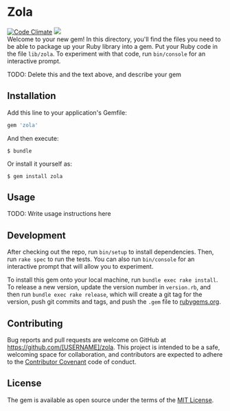 # Zola
[![Code Climate](https://codeclimate.com/github/andela-aoduola/zola/badges/gpa.svg)](https://codeclimate.com/github/andela-aoduola/zola)
<a href="https://codeclimate.com/github/andela-aoduola/zola/coverage"><img src="https://codeclimate.com/github/andela-aoduola/zola/badges/coverage.svg" /></a><br />
Welcome to your new gem! In this directory, you'll find the files you need to be able to package up your Ruby library into a gem. Put your Ruby code in the file `lib/zola`. To experiment with that code, run `bin/console` for an interactive prompt.

TODO: Delete this and the text above, and describe your gem

## Installation

Add this line to your application's Gemfile:

```ruby
gem 'zola'
```

And then execute:

    $ bundle

Or install it yourself as:

    $ gem install zola

## Usage

TODO: Write usage instructions here

## Development

After checking out the repo, run `bin/setup` to install dependencies. Then, run `rake spec` to run the tests. You can also run `bin/console` for an interactive prompt that will allow you to experiment.

To install this gem onto your local machine, run `bundle exec rake install`. To release a new version, update the version number in `version.rb`, and then run `bundle exec rake release`, which will create a git tag for the version, push git commits and tags, and push the `.gem` file to [rubygems.org](https://rubygems.org).

## Contributing

Bug reports and pull requests are welcome on GitHub at https://github.com/[USERNAME]/zola. This project is intended to be a safe, welcoming space for collaboration, and contributors are expected to adhere to the [Contributor Covenant](contributor-covenant.org) code of conduct.


## License

The gem is available as open source under the terms of the [MIT License](http://opensource.org/licenses/MIT).
